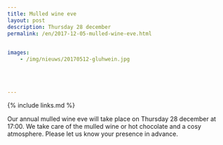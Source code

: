 ```yaml
---
title: Mulled wine eve
layout: post
description: Thursday 28 december
permalink: /en/2017-12-05-mulled-wine-eve.html

    
images: 
    - /img/nieuws/20170512-gluhwein.jpg
    
    
    
    
---
```


{% include links.md %}

Our annual mulled wine eve will take place on Thursday 28 december at 17:00. We take care of the mulled wine or hot chocolate and a cosy atmosphere. Please let us know your presence in advance. 


